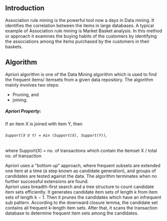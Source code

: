 ## Introduction
Association rule mining is the powerful tool now a days in Data mining. It identifies the correlation between the items in large databases. A typical example of Association rule      mining  is Market Basket analysis. In this method or approach it examines the buying habits of the customers by identifying the associations among the items purchased by the customers in their baskets.
## Algorithm
Apriori algorithm is one of the Data Mining algorithm which is used to find the frequent items/ itemsets from a given data repository. The algorithm mainly involves two steps: 
* Pruning, and 
* joining. 
##### Apriori Property: 
If an item X is joined with item Y, then  
###### ```Support(X U Y) = min (Support(X), Support(Y))```,
where Support(X) = no. of transactions which contain the itemset X / total no. of transaction 

Apriori uses a "bottom up" approach, where frequent subsets are extended one item at a time (a step known as candidate generation), and groups of candidates are tested against the data. The algorithm terminates when no further successful extensions are found.  
Apriori uses breadth-first search and a tree structure to count candidate item sets efficiently. It generates candidate item sets of length k from item sets of length k − 1. Then it prunes the candidates which have an infrequent sub pattern. According to the downward closure lemma, the candidate set contains all frequent k-length item sets. After that, it scans the transaction database to determine frequent item sets among the candidates. 
